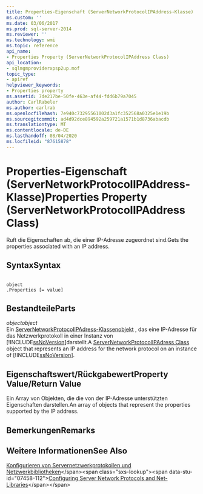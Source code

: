 ```yaml
---
title: Properties-Eigenschaft (ServerNetworkProtocolIPAddress-Klasse) | Microsoft-Dokumentation
ms.custom: ''
ms.date: 03/06/2017
ms.prod: sql-server-2014
ms.reviewer: ''
ms.technology: wmi
ms.topic: reference
api_name:
- Properties Property (ServerNetworkProtocolIPAddress Class)
api_location:
- sqlmgmproviderxpsp2up.mof
topic_type:
- apiref
helpviewer_keywords:
- Properties property
ms.assetid: 7de217be-50fe-463e-af44-fdd6b79a7045
author: CarlRabeler
ms.author: carlrab
ms.openlocfilehash: 7e940c73295561002d3a1fc352568a0325e1e19b
ms.sourcegitcommit: ad4d92dce894592a259721a1571b1d8736abacdb
ms.translationtype: MT
ms.contentlocale: de-DE
ms.lasthandoff: 08/04/2020
ms.locfileid: "87615878"
---
```

# <a name="properties-property-servernetworkprotocolipaddress-class"></a><span data-ttu-id="07458-102">Properties-Eigenschaft (ServerNetworkProtocolIPAddress-Klasse)</span><span class="sxs-lookup"><span data-stu-id="07458-102">Properties Property (ServerNetworkProtocolIPAddress Class)</span></span>
  <span data-ttu-id="07458-103">Ruft die Eigenschaften ab, die einer IP-Adresse zugeordnet sind.</span><span class="sxs-lookup"><span data-stu-id="07458-103">Gets the properties associated with an IP address.</span></span>  
  
## <a name="syntax"></a><span data-ttu-id="07458-104">Syntax</span><span class="sxs-lookup"><span data-stu-id="07458-104">Syntax</span></span>  
  
```  
  
object  
.Properties [= value]  
```  
  
## <a name="parts"></a><span data-ttu-id="07458-105">Bestandteile</span><span class="sxs-lookup"><span data-stu-id="07458-105">Parts</span></span>  
 <span data-ttu-id="07458-106">*object*</span><span class="sxs-lookup"><span data-stu-id="07458-106">*object*</span></span>  
 <span data-ttu-id="07458-107">Ein [ServerNetworkProtocolIPAdress-Klassenobjekt](servernetworkprotocolipaddress-class.md) , das eine IP-Adresse für das Netzwerkprotokoll in einer Instanz von [!INCLUDE[ssNoVersion](../../../includes/ssnoversion-md.md)]darstellt.</span><span class="sxs-lookup"><span data-stu-id="07458-107">A [ServerNetworkProtocolIPAdress Class](servernetworkprotocolipaddress-class.md) object that represents an IP address for the network protocol on an instance of [!INCLUDE[ssNoVersion](../../../includes/ssnoversion-md.md)].</span></span>  
  
## <a name="property-valuereturn-value"></a><span data-ttu-id="07458-108">Eigenschaftswert/Rückgabewert</span><span class="sxs-lookup"><span data-stu-id="07458-108">Property Value/Return Value</span></span>  
 <span data-ttu-id="07458-109">Ein Array von Objekten, die die von der IP-Adresse unterstützten Eigenschaften darstellen.</span><span class="sxs-lookup"><span data-stu-id="07458-109">An array of objects that represent the properties supported by the IP address.</span></span>  
  
## <a name="remarks"></a><span data-ttu-id="07458-110">Bemerkungen</span><span class="sxs-lookup"><span data-stu-id="07458-110">Remarks</span></span>  
  
## <a name="see-also"></a><span data-ttu-id="07458-111">Weitere Informationen</span><span class="sxs-lookup"><span data-stu-id="07458-111">See Also</span></span>  
 <span data-ttu-id="07458-112">[Konfigurieren von Servernetzwerkprotokollen und Netzwerkbibliotheken](https://msdn.microsoft.com/library/ms177485\(v=sql.100\).aspx)</span><span class="sxs-lookup"><span data-stu-id="07458-112">[Configuring Server Network Protocols and Net-Libraries](https://msdn.microsoft.com/library/ms177485\(v=sql.100\).aspx)</span></span>  
  
  
